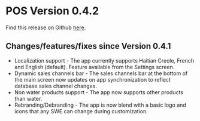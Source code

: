# POS Version 0.4.2

Find this release on Github <a href="https://github.com/untapped-inc/sema-core/releases/tag/v0.4.2" target="_blank">here</a>.

## Changes/features/fixes since Version 0.4.1  
   
- Localization support - The app currently supports Haitian Creole, 
French and English (default). Feature available from the Settings 
screen.  
- Dynamic sales channels bar - The sales channels bar at 
the bottom of the main screen now updates on app synchronization to 
reflect database sales channel changes.  
- Non water products support - The app now supports other products than water.  
- Rebranding/Debranding - The app is now blend with a basic logo and icons that any SWE can change during customization.